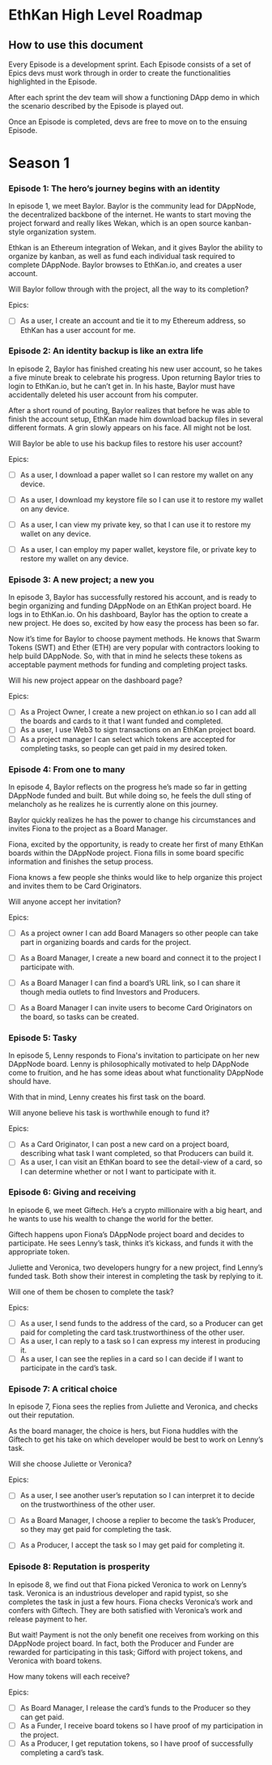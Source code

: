 # EthKan High Level Roadmap

## How to use this document
Every Episode is a development sprint. Each Episode consists of a set of Epics devs must work through in order to create the functionalities highlighted in the Episode.

After each sprint the dev team will show a functioning DApp demo in which the scenario described by the Episode is played out.

Once an Episode is completed, devs are free to move on to the ensuing Episode.


# Season 1

### Episode 1: The hero’s journey begins with an identity 
In episode 1, we meet Baylor. Baylor is the community lead for DAppNode, the decentralized backbone of the internet. He wants to start moving the project forward and really likes Wekan, which is an open source kanban-style organization system. 

Ethkan is an Ethereum integration of Wekan, and it gives Baylor the ability to organize by kanban, as well as fund each individual task required to complete DAppNode. Baylor browses to EthKan.io, and creates a user account. 

Will Baylor follow through with the project, all the way to its completion?

Epics:
- [ ] As a user, I create an account and tie it to my Ethereum address, so EthKan has a user account for me.


### Episode 2: An identity backup is like an extra life
In episode 2, Baylor has finished creating his new user account, so he takes a five minute break to celebrate his progress. Upon returning Baylor tries to login to EthKan.io, but he can’t get in. In his haste, Baylor must have accidentally deleted his user account from his computer.

After a short round of pouting, Baylor realizes that before he was able to finish the account setup, EthKan made him download backup files in several different formats. A grin slowly appears on his face. All might not be lost.

Will Baylor be able to use his backup files to restore his user account?

Epics:
- [ ] As a user, I download a paper wallet so I can restore my wallet on any device. 
- [ ] As a user, I download my keystore file so I can use it to restore my wallet on any device.
- [ ] As a user, I can view my private key, so that I can use it to restore my wallet on any device.
- [ ] As a user, I can employ my paper wallet, keystore file, or private key to restore my wallet on any device.



### Episode 3: A new project; a new you 
In episode 3, Baylor has successfully restored his account, and is ready to begin organizing and funding DAppNode on an EthKan project board. He logs in to EthKan.io. On his dashboard, Baylor has the option to create a new project. He does so, excited by how easy the process has been so far.

Now it’s time for Baylor to choose payment methods. He knows that Swarm Tokens (SWT) and Ether (ETH) are very popular with contractors looking to help build DAppNode. So, with that in mind he selects these tokens as acceptable payment methods for funding and completing project tasks.

Will his new project appear on the dashboard page?

Epics:
- [ ] As a Project Owner, I create a new project on ethkan.io so I can add all the boards and cards to it that I want funded and completed.
- [ ] As a user, I use Web3 to sign transactions on an EthKan project board.
- [ ] As a project manager I can select which tokens are accepted for completing tasks, so people can get paid in my desired token.

### Episode 4: From one to many
In episode 4, Baylor reflects on the progress he’s made so far in getting DAppNode funded and built. But while doing so, he feels the dull sting of melancholy as he realizes he is currently alone on this journey. 

Baylor quickly realizes he has the power to change his circumstances and invites Fiona to the project as a Board Manager.

Fiona, excited by the opportunity, is ready to create her first of many EthKan boards within the DAppNode project. Fiona fills in some board specific information and finishes the setup process. 

Fiona knows a few people she thinks would like to help organize this project and invites them to be Card Originators.

Will anyone accept her invitation?

Epics:

- [ ] As a project owner I can add Board Managers so other people can take part in organizing boards and cards for the project.
- [ ] As a Board Manager, I create a new board and connect it to the project I participate with.
- [ ] As a Board Manager I can find a board’s URL link, so I can share it though media outlets to find Investors and Producers.
- [ ] As a Board Manager I can invite users to become Card Originators on the board, so tasks can be created.


### Episode 5: Tasky
In episode 5, Lenny responds to Fiona's invitation to participate on her new DAppNode board. Lenny is philosophically motivated to help DAppNode come to fruition, and he has some ideas about what functionality DAppNode should have. 

With that in mind, Lenny creates his first task on the board. 

Will anyone believe his task is worthwhile enough to fund it?

Epics:
- [ ] As a Card Originator, I can post a new card on a project board, describing what task I want completed, so that Producers can build it.
- [ ] As a user, I can visit an EthKan board to see the detail-view of a card, so I can determine whether or not I want to participate with it.

### Episode 6: Giving and receiving
In episode 6, we meet Giftech. He’s a crypto millionaire with a big heart, and he wants to use his wealth to change the world for the better. 

Giftech happens upon Fiona’s DAppNode project board and decides to participate. He sees Lenny’s task, thinks it’s kickass, and funds it with the appropriate token.

Juliette and Veronica, two developers hungry for a new project, find Lenny’s funded task. Both show their interest in completing the task by replying to it.

Will one of them be chosen to complete the task?

Epics:
- [ ] As a user, I send funds to the address of the card, so a Producer can get paid for completing the card task.trustworthiness of the other user.
- [ ] As a user, I can reply to a task so I can express my interest in producing it.
- [ ] As a user, I can see the replies in a card so I can decide if I want to participate in the card’s task.

### Episode 7: A critical choice
In episode 7, Fiona sees the replies from Juliette and Veronica, and checks out their reputation. 

As the board manager, the choice is hers, but Fiona huddles with the Giftech to get his take on which developer would be best to work on Lenny’s task.

Will she choose Juliette or Veronica?

Epics:
- [ ] As a user, I see another user’s reputation so I can interpret it to decide on the trustworthiness of the other user.
- [ ] As a Board Manager, I choose a replier to become the task’s Producer, so they may get paid for completing the task.
- [ ] As a Producer, I accept the task so I may get paid for completing it.


### Episode 8: Reputation is prosperity
In episode 8, we find out that Fiona picked Veronica to work on Lenny’s task. Veronica is an industrious developer and rapid typist, so she completes the task in just a few hours.  Fiona checks Veronica’s work and confers with Giftech. They are both satisfied with  Veronica’s work and release payment to her.

But wait! Payment is not the only benefit one receives from working on this DAppNode project board. In fact, both the Producer and Funder are rewarded for participating in this task; Gifford with project tokens, and Veronica with board tokens.

How many tokens will each receive?

Epics:
- [ ] As Board Manager, I release the card’s funds to the Producer so they can get paid.
- [ ] As a Funder, I receive board tokens so I have proof of my participation in the project.
- [ ] As a Producer, I get reputation tokens, so I have proof of successfully completing a card’s task.

